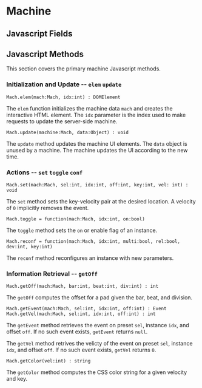 Machine
=======

## Javascript Fields


## Javascript Methods

This section covers the primary machine Javascript methods.

### Initialization and Update -- `elem` `update`

    Mach.elem(mach:Mach, idx:int) : DOMElement

The `elem` function initializes the machine data `mach` and creates the
interactive HTML element. The `idx` parameter is the index used to make
requests to update the server-side machine.

    Mach.update(machine:Mach, data:Object) : void

The `update` method updates the machine UI elements. The `data` object is
unused by a machine. The machine updates the UI according to the new time.

### Actions -- `set` `toggle` `conf`

    Mach.set(mach:Mach, sel:int, idx:int, off:int, key:int, vel: int) : void

The `set` method sets the key-velocity pair at the desired location. A
velocity of `0` implicitly removes the event.

    Mach.toggle = function(mach:Mach, idx:int, on:bool)

The `toggle` method sets the `on` or enable flag of an instance.

    Mach.reconf = function(mach:Mach, idx:int, multi:bool, rel:bool, dev:int, key:int)

The `reconf` method reconfigures an instance with new parameters.

### Information Retrieval -- `getOff`

    Mach.getOff(mach:Mach, bar:int, beat:int, div:int) : int

The `getOff` computes the offset for a pad given the bar, beat, and division.

    Mach.getEvent(mach:Mach, sel:int, idx:int, off:int) : Event
    Mach.getVel(mach:Mach, sel:int, idx:int, off:int) : int

The `getEvent` method retrieves the event on preset `sel`, instance `idx`, and
offset `off`. If no such event exists, `getEvent` returns `null`.

The `getVel` method retrives the velicty of the event on preset `sel`,
instance `idx`, and offset `off`. If no such event exists, `getVel` returns
`0`.

    Mach.getColor(vel:int) : string

The `getColor` method computes the CSS color string for a given velocity and
key.
